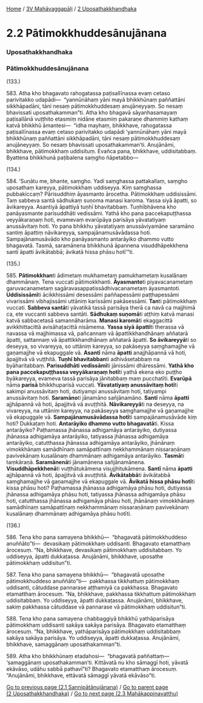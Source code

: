 
[Home](/) / [3V Mahāvaggapāḷi](../../3V.md) / [2 Uposathakkhandhaka](../2.md)

# 2.2 Pātimokkhuddesānujānana

### Uposathakkhandhaka

### Pātimokkhuddesānujānana

(133.)

583\. Atha kho bhagavato rahogatassa paṭisallīnassa evaṃ cetaso parivitakko udapādi—  “yannūnāhaṃ yāni mayā bhikkhūnaṃ paññattāni sikkhāpadāni, tāni nesaṃ pātimokkhuddesaṃ anujāneyyaṃ. So nesaṃ bhavissati uposathakamman”ti. Atha kho bhagavā sāyanhasamayaṃ paṭisallānā vuṭṭhito etasmiṃ nidāne etasmiṃ pakaraṇe dhammiṃ kathaṃ katvā bhikkhū āmantesi—  “idha mayhaṃ, bhikkhave, rahogatassa paṭisallīnassa evaṃ cetaso parivitakko udapādi ‘yannūnāhaṃ yāni mayā bhikkhūnaṃ paññattāni sikkhāpadāni, tāni nesaṃ pātimokkhuddesaṃ anujāneyyaṃ. So nesaṃ bhavissati uposathakamman’ti. Anujānāmi, bhikkhave, pātimokkhaṃ uddisituṃ. Evañca pana, bhikkhave, uddisitabbaṃ. Byattena bhikkhunā paṭibalena saṃgho ñāpetabbo—

(134.)

584\. ‘Suṇātu me, bhante, saṃgho. Yadi saṃghassa pattakallaṃ, saṃgho uposathaṃ kareyya, pātimokkhaṃ uddiseyya. Kiṃ saṃghassa pubbakiccaṃ? Pārisuddhiṃ āyasmanto ārocetha. Pātimokkhaṃ uddisissāmi. Taṃ sabbeva santā sādhukaṃ suṇoma manasi karoma. Yassa siyā āpatti, so āvikareyya. Asantiyā āpattiyā tuṇhī bhavitabbaṃ. Tuṇhībhāvena kho panāyasmante parisuddhāti vedissāmi. Yathā kho pana paccekapuṭṭhassa veyyākaraṇaṃ hoti, evamevaṃ evarūpāya parisāya yāvatatiyaṃ anussāvitaṃ hoti. Yo pana bhikkhu yāvatatiyaṃ anussāviyamāne saramāno santiṃ āpattiṃ nāvikareyya, sampajānamusāvādassa hoti. Sampajānamusāvādo kho panāyasmanto antarāyiko dhammo vutto bhagavatā. Tasmā, saramānena bhikkhunā āpannena visuddhāpekkhena santī āpatti āvikātabbā; āvikatā hissa phāsu hotī’”ti.

(135.)

585\. **Pātimokkhan**ti ādimetaṃ mukhametaṃ pamukhametaṃ kusalānaṃ dhammānaṃ. Tena vuccati pātimokkhanti. **Āyasmanto**ti piyavacanametaṃ garuvacanametaṃ sagāravasappatissādhivacanametaṃ āyasmantoti. **Uddisissāmī**ti ācikkhissāmi desessāmi paññapessāmi paṭṭhapessāmi vivarissāmi vibhajissāmi uttāniṃ karissāmi pakāsessāmi. **Tan**ti pātimokkhaṃ vuccati. **Sabbeva santā**ti yāvatikā tassā parisāya therā ca navā ca majjhimā ca, ete vuccanti sabbeva santāti. **Sādhukaṃ suṇomā**ti aṭṭhiṃ katvā manasi katvā sabbacetasā samannāharāma. **Manasi karomā**ti ekaggacittā avikkhittacittā avisāhaṭacittā nisāmema. **Yassa siyā āpattī**ti therassa vā navassa vā majjhimassa vā, pañcannaṃ vā āpattikkhandhānaṃ aññatarā āpatti, sattannaṃ vā āpattikkhandhānaṃ aññatarā āpatti. **So āvikareyyā**ti so deseyya, so vivareyya, so uttāniṃ kareyya, so pakāseyya saṃghamajjhe vā gaṇamajjhe vā ekapuggale vā. **Asantī** nāma **āpatti** anajjhāpannā vā hoti, āpajjitvā vā vuṭṭhitā. **Tuṇhī bhavitabban**ti adhivāsetabbaṃ na byāharitabbaṃ. **Parisuddhāti vedissāmī**ti jānissāmi dhāressāmi. **Yathā kho pana paccekapuṭṭhassa veyyākaraṇaṃ hotī**ti yathā ekena eko puṭṭho byākareyya, evameva tassā parisāya jānitabbaṃ maṃ pucchatīti. **Evarūpā** nāma **parisā** bhikkhuparisā vuccati. **Yāvatatiyaṃ anussāvitaṃ hotī**ti sakimpi anussāvitaṃ hoti, dutiyampi anussāvitaṃ hoti, tatiyampi anussāvitaṃ hoti. **Saramāno**ti jānamāno sañjānamāno. **Santī** nāma **āpatti** ajjhāpannā vā hoti, āpajjitvā vā avuṭṭhitā. **Nāvikareyyā**ti na deseyya, na vivareyya, na uttāniṃ kareyya, na pakāseyya saṃghamajjhe vā gaṇamajjhe vā ekapuggale vā. **Sampajānamusāvādassa hotī**ti sampajānamusāvāde kiṃ hoti? Dukkaṭaṃ hoti. **Antarāyiko dhammo vutto bhagavatā**ti. Kissa antarāyiko? Paṭhamassa jhānassa adhigamāya antarāyiko, dutiyassa jhānassa adhigamāya antarāyiko, tatiyassa jhānassa adhigamāya antarāyiko, catutthassa jhānassa adhigamāya antarāyiko, jhānānaṃ vimokkhānaṃ samādhīnaṃ samāpattīnaṃ nekkhammānaṃ nissaraṇānaṃ pavivekānaṃ kusalānaṃ dhammānaṃ adhigamāya antarāyiko. **Tasmā**ti taṃkāraṇā. **Saramānenā**ti jānamānena sañjānamānena. **Visuddhāpekkhenā**ti vuṭṭhātukāmena visujjhitukāmena. **Santī** nāma **āpatti** ajjhāpannā vā hoti, āpajjitvā vā avuṭṭhitā. **Āvikātabbā**ti āvikātabbā saṃghamajjhe vā gaṇamajjhe vā ekapuggale vā. **Āvikatā hissa phāsu hotī**ti kissa phāsu hoti? Paṭhamassa jhānassa adhigamāya phāsu hoti, dutiyassa jhānassa adhigamāya phāsu hoti, tatiyassa jhānassa adhigamāya phāsu hoti, catutthassa jhānassa adhigamāya phāsu hoti, jhānānaṃ vimokkhānaṃ samādhīnaṃ samāpattīnaṃ nekkhammānaṃ nissaraṇānaṃ pavivekānaṃ kusalānaṃ dhammānaṃ adhigamāya phāsu hotīti.

(136.)

586\. Tena kho pana samayena bhikkhū—  “bhagavatā pātimokkhuddeso anuññāto”ti—  devasikaṃ pātimokkhaṃ uddisanti. Bhagavato etamatthaṃ ārocesuṃ. “Na, bhikkhave, devasikaṃ pātimokkhaṃ uddisitabbaṃ. Yo uddiseyya, āpatti dukkaṭassa. Anujānāmi, bhikkhave, uposathe pātimokkhaṃ uddisitun”ti.

587\. Tena kho pana samayena bhikkhū—  “bhagavatā uposathe pātimokkhuddeso anuññāto”ti—  pakkhassa tikkhattuṃ pātimokkhaṃ uddisanti, cātuddase pannarase aṭṭhamiyā ca pakkhassa. Bhagavato etamatthaṃ ārocesuṃ. “Na, bhikkhave, pakkhassa tikkhattuṃ pātimokkhaṃ uddisitabbaṃ. Yo uddiseyya, āpatti dukkaṭassa. Anujānāmi, bhikkhave, sakiṃ pakkhassa cātuddase vā pannarase vā pātimokkhaṃ uddisitun”ti.

588\. Tena kho pana samayena chabbaggiyā bhikkhū yathāparisāya pātimokkhaṃ uddisanti sakāya sakāya parisāya. Bhagavato etamatthaṃ ārocesuṃ. “Na, bhikkhave, yathāparisāya pātimokkhaṃ uddisitabbaṃ sakāya sakāya parisāya. Yo uddiseyya, āpatti dukkaṭassa. Anujānāmi, bhikkhave, samaggānaṃ uposathakamman”ti.

589\. Atha kho bhikkhūnaṃ etadahosi—  “bhagavatā paññattaṃ—  ‘samaggānaṃ uposathakamman’ti. Kittāvatā nu kho sāmaggī hoti, yāvatā ekāvāso, udāhu sabbā pathavī”ti? Bhagavato etamatthaṃ ārocesuṃ. “Anujānāmi, bhikkhave, ettāvatā sāmaggī yāvatā ekāvāso”ti.

[Go to previous page (2.1 Sannipātānujānana)](2.1.md) / [Go to parent page (2 Uposathakkhandhaka)](../2.md) / [Go to next page (2.3 Mahākappinavatthu)](2.3.md)


